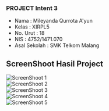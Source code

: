 ### PROJECT Intent 3

- Nama          : Mileyanda Qurrota A'yun
- Kelas         : XIRPL5
- No. Urut      : 18
- NIS           : 4752/1471.070
- Asal Sekolah  : SMK Telkom Malang

## ScreenShoot Hasil Project
![ScreenShoot 1](https://s14.postimg.org/6vw87a0b5/INTENT3_1.jpg)<br>
![ScreenShoot 2](https://s14.postimg.org/ecgo15dz5/INTENT3_3.jpg)<br>
![ScreenShoot 3](https://s9.postimg.org/42jkw6s6n/INTENT3_4.jpg)<br>
![ScreenShoot 4](https://s16.postimg.org/dn6xblrid/INTENT3_5.jpg)<br>
![ScreenShoot 5](https://s15.postimg.org/ajckol4d7/INTENT3_2.jpg)<br>
